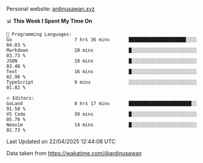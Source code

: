 Personal website: [ardinusawan.xyz](https://ardinusawan.xyz)

<!--START_SECTION:waka-->
📊 **This Week I Spent My Time On** 

```text
💬 Programming Languages: 
Go                       7 hrs 36 mins       █████████████████████░░░░   84.03 % 
Markdown                 20 mins             █░░░░░░░░░░░░░░░░░░░░░░░░   03.73 % 
JSON                     18 mins             █░░░░░░░░░░░░░░░░░░░░░░░░   03.48 % 
Text                     16 mins             █░░░░░░░░░░░░░░░░░░░░░░░░   02.98 % 
TypeScript               9 mins              ░░░░░░░░░░░░░░░░░░░░░░░░░   01.82 % 

🔥 Editors: 
GoLand                   8 hrs 17 mins       ███████████████████████░░   91.58 % 
VS Code                  30 mins             █░░░░░░░░░░░░░░░░░░░░░░░░   05.70 % 
Neovim                   14 mins             █░░░░░░░░░░░░░░░░░░░░░░░░   02.73 % 
```


 Last Updated on 22/04/2025 12:44:08 UTC
<!--END_SECTION:waka-->
Data taken from https://wakatime.com/@ardinusawan
